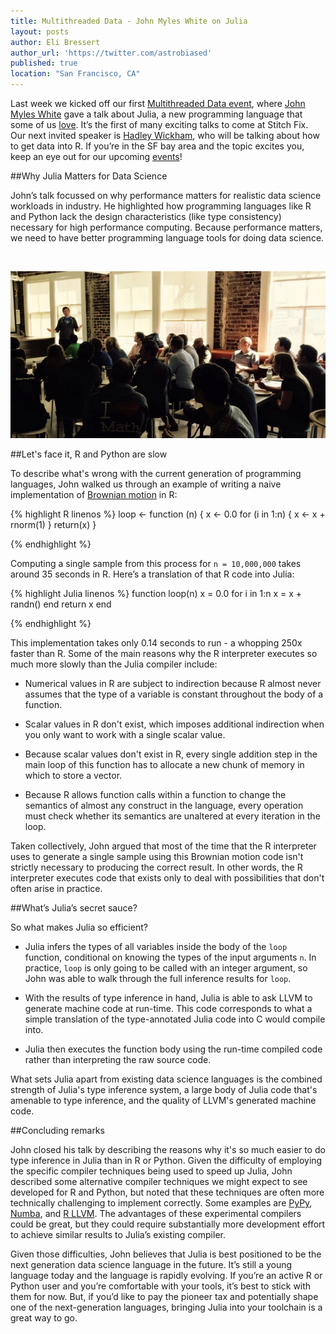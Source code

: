 ```yaml
---
title: Multithreaded Data - John Myles White on Julia
layout: posts
author: Eli Bressert
author_url: 'https://twitter.com/astrobiased'
published: true
location: "San Francisco, CA"
---
```


Last week we kicked off our first [Multithreaded Data event](http://www.meetup.com/Multithreaded-Data/events/220356115/), where [John Myles White](http://www.johnmyleswhite.com/) gave a talk about Julia, a new programming language that some of us [love](http://technology.stitchfix.com/blog/2014/12/04/i-heart-julia/). It’s the first of many exciting talks to come at Stitch Fix. Our next invited speaker is [Hadley Wickham](http://had.co.nz/), who will be talking about how to get data into R. If you’re in the SF bay area and the topic excites you, keep an eye out for our upcoming [events](http://www.meetup.com/Multithreaded-Data/)!

##Why Julia Matters for Data Science

John’s talk focussed on why performance matters for realistic data science workloads in industry. He highlighted how programming languages like R and Python lack the design characteristics (like type consistency) necessary for high performance computing. Because performance matters, we need to have better programming language tools for doing data science.

<br />

![John talking about Julia](/assets/images/blog/jmw_multithreaded_data_talk_cropped.jpg)


##Let's face it, R and Python are slow

To describe what's wrong with the current generation of programming languages, John walked us through an example of writing a naive implementation of [Brownian motion](http://en.wikipedia.org/wiki/Brownian_motion) in R:

{% highlight R linenos %}
loop <- function (n) {
    x <- 0.0
    for (i in 1:n) {
       x <- x + rnorm(1)
    }
    return(x)
}

{% endhighlight %}

Computing a single sample from this process for `n = 10,000,000` takes around 35 seconds in R. Here’s a translation of that R code into Julia:

{% highlight Julia linenos %}
function loop(n)
    x = 0.0
    for i in 1:n
        x = x + randn()
    end
    return x
end

{% endhighlight %}

This implementation takes only 0.14 seconds to run - a whopping 250x faster than R. Some of the main reasons why the R interpreter executes so much more slowly than the Julia compiler include:

* Numerical values in R are subject to indirection because R almost
never assumes that the type of a variable is constant throughout the body of a function.

* Scalar values in R don't exist, which imposes additional indirection
when you only want to work with a single scalar value.

* Because scalar values don't exist in R, every single addition step in
the main loop of this function has to allocate a new chunk of memory in
which to store a vector.

* Because R allows function calls within a function to change the
semantics of almost any construct in the language, every operation must check whether its semantics are unaltered at every iteration in the loop.

Taken collectively, John argued that most of the time that the R interpreter uses to generate a single sample using this Brownian motion code isn't strictly necessary to producing the correct result. In other words, the R interpreter executes code that exists only to deal with possibilities that don't often arise in practice.

##What’s Julia’s secret sauce?

So what makes Julia so efficient?

* Julia infers the types of all variables inside the body of the `loop` function, conditional on knowing the types of the input arguments `n`. In practice, `loop` is only going to be called with an integer argument, so John was able to walk through the full inference results for `loop`.

* With the results of type inference in hand, Julia is able to ask LLVM to generate machine code at run-time. This code corresponds to what a simple translation of the type-annotated Julia code into C would compile into.

* Julia then executes the function body using the run-time compiled
code rather than interpreting the raw source code.

What sets Julia apart from existing data science languages is the combined strength of Julia's type inference system, a large body of Julia code that's amenable to type inference, and the quality of LLVM's generated machine code.

##Concluding remarks

John closed his talk by describing the reasons why it's so much easier to do type inference in Julia than in R or Python. Given the difficulty of employing the specific compiler techniques being used to speed up Julia, John described some alternative compiler techniques we might expect to see developed for R and Python, but noted that these techniques are often more technically challenging to implement correctly. Some examples are [PyPy](http://pypy.org/), [Numba](http://numba.pydata.org/), and [R LLVM](http://www.omegahat.org/Rllvm/). The advantages of these experimental compilers could be great, but they could require substantially more development effort to achieve similar results to Julia’s existing compiler.

Given those difficulties, John believes that Julia is best positioned to be the next generation data science language in the future. It’s still a young language today and the language is rapidly evolving. If you’re an active R or Python user and you’re comfortable with your tools, it’s best to stick with them for now. But, if you’d like to pay the pioneer tax and potentially shape one of the next-generation languages, bringing Julia into your toolchain is a great way to go.
